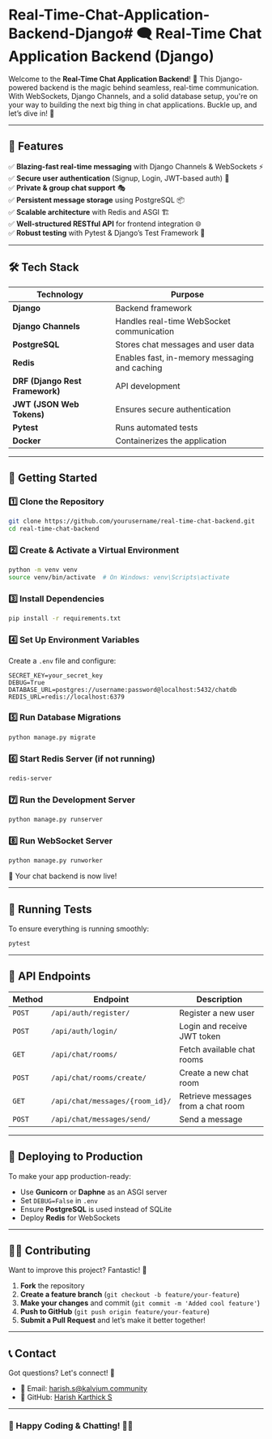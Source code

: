 # Real-Time-Chat-Application-Backend-Django# 🗨️ Real-Time Chat Application Backend (Django)

Welcome to the **Real-Time Chat Application Backend**! 🚀 This Django-powered backend is the magic behind seamless, real-time communication. With WebSockets, Django Channels, and a solid database setup, you're on your way to building the next big thing in chat applications. Buckle up, and let’s dive in! 🎉

---

## 📌 Features

✅ **Blazing-fast real-time messaging** with Django Channels & WebSockets ⚡  
✅ **Secure user authentication** (Signup, Login, JWT-based auth) 🔐  
✅ **Private & group chat support** 🎭  
✅ **Persistent message storage** using PostgreSQL 📦  
✅ **Scalable architecture** with Redis and ASGI 🏗️  
✅ **Well-structured RESTful API** for frontend integration 🌐  
✅ **Robust testing** with Pytest & Django’s Test Framework 🧪  

---

## 🛠️ Tech Stack

| Technology    | Purpose |
|--------------|---------|
| **Django**   | Backend framework |
| **Django Channels** | Handles real-time WebSocket communication |
| **PostgreSQL** | Stores chat messages and user data |
| **Redis** | Enables fast, in-memory messaging and caching |
| **DRF (Django Rest Framework)** | API development |
| **JWT (JSON Web Tokens)** | Ensures secure authentication |
| **Pytest** | Runs automated tests |
| **Docker** | Containerizes the application |

---

## 🚀 Getting Started

### 1️⃣ Clone the Repository
```bash
git clone https://github.com/yourusername/real-time-chat-backend.git
cd real-time-chat-backend
```

### 2️⃣ Create & Activate a Virtual Environment
```bash
python -m venv venv
source venv/bin/activate  # On Windows: venv\Scripts\activate
```

### 3️⃣ Install Dependencies
```bash
pip install -r requirements.txt
```

### 4️⃣ Set Up Environment Variables
Create a `.env` file and configure:
```env
SECRET_KEY=your_secret_key
DEBUG=True
DATABASE_URL=postgres://username:password@localhost:5432/chatdb
REDIS_URL=redis://localhost:6379
```

### 5️⃣ Run Database Migrations
```bash
python manage.py migrate
```

### 6️⃣ Start Redis Server (if not running)
```bash
redis-server
```

### 7️⃣ Run the Development Server
```bash
python manage.py runserver
```

### 8️⃣ Run WebSocket Server
```bash
python manage.py runworker
```

🎉 Your chat backend is now live!

---

## 🧪 Running Tests

To ensure everything is running smoothly:
```bash
pytest
```

---

## 📖 API Endpoints
| Method | Endpoint | Description |
|--------|---------|-------------|
| `POST` | `/api/auth/register/` | Register a new user |
| `POST` | `/api/auth/login/` | Login and receive JWT token |
| `GET` | `/api/chat/rooms/` | Fetch available chat rooms |
| `POST` | `/api/chat/rooms/create/` | Create a new chat room |
| `GET` | `/api/chat/messages/{room_id}/` | Retrieve messages from a chat room |
| `POST` | `/api/chat/messages/send/` | Send a message |

---

## 🚢 Deploying to Production

To make your app production-ready:
- Use **Gunicorn** or **Daphne** as an ASGI server
- Set `DEBUG=False` in `.env`
- Ensure **PostgreSQL** is used instead of SQLite
- Deploy **Redis** for WebSockets

---

## 👨‍💻 Contributing

Want to improve this project? Fantastic! 🎉
1. **Fork** the repository
2. **Create a feature branch** (`git checkout -b feature/your-feature`)
3. **Make your changes** and commit (`git commit -m 'Added cool feature'`)
4. **Push to GitHub** (`git push origin feature/your-feature`)
5. **Submit a Pull Request** and let’s make it better together!

---

## 📞 Contact
Got questions? Let's connect! 🚀
- 📧 Email: harish.s@kalvium.community
- 🐙 GitHub: [Harish Karthick S](https://github.com/HarishKarthickS)

---

### 🎉 Happy Coding & Chatting! 🚀💬

